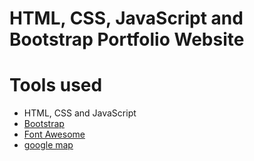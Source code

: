 HTML, CSS, JavaScript and Bootstrap Portfolio Website
=======

# Tools used #
* HTML, CSS and JavaScript
* [Bootstrap](https://getbootstrap.com/docs/5.0/getting-started/introduction/)
* [Font Awesome](https://fontawesome.com/)
* [google map](https://www.embed-map.com/)

